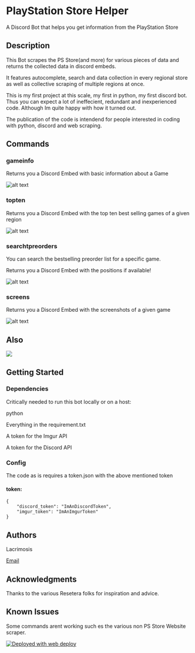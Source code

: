 # PlayStation Store Helper

A Discord Bot that helps you get information from the PlayStation Store

## Description

This Bot scrapes the PS Store(and more) for various pieces of data and returns the collected data in discord embeds.

It features autocomplete, search and data collection in every regional store as well as collective scraping of multiple regions at once.

This is my first project at this scale, my first in python, my first discord bot. Thus you can expect a lot of ineffecient, redundant and inexperienced code. Although Im quite happy with how it turned out.

The publication of the code is intendend for people interested in coding with python, discord and web scraping.

## Commands

### gameinfo

Returns you a Discord Embed with basic information about a Game

![alt text](https://media.giphy.com/media/1wJ5NXANKALPqRFD1P/giphy.gif "Gif of the command")


### topten

Returns you a Discord Embed with the top ten best selling games of a given region

![alt text](https://media.giphy.com/media/DVqEq2AHA3YNlpYZQp/giphy.gif "Gif of the command")

### searchtpreorders

You can search the bestselling preorder list for a specific game.

Returns you a Discord Embed with the positions if available!

![alt text](https://media.giphy.com/media/MHrfathjwzYEunJ4pn/giphy.gif "Gif of the command")

### screens

Returns you a Discord Embed with the screenshots of a given game

![alt text](https://media.giphy.com/media/HjVCmBWF4cP4d1gk9r/giphy.gif "Gif of the command")



## Also

![](https://i.imgur.com/OBYCZQZ.png)


## Getting Started

### Dependencies

Critically needed to run this bot locally or on a host:

python

Everything in the requirement.txt

A token for the Imgur API

A token for the Discord API

### Config

The code as is requires a token.json with the above mentioned token

#### token:

```
{
    "discord_token": "ImAnDiscordToken",
    "imgur_token": "ImAnImgurToken"
}
```




## Authors

Lacrimosis

[Email](mailto:lacrimosis@proton.me)




## Acknowledgments

Thanks to the various Resetera folks for inspiration and advice.

## Known Issues

Some commands arent working such es the various non PS Store Website scraper.



[<img alt="Deployed with web deploy" src="https://img.shields.io/badge/Deployed With-web deploy-%3CCOLOR%3E?style=for-the-badge&color=2b9348">](https://github.com/SamKirkland/web-deploy)
